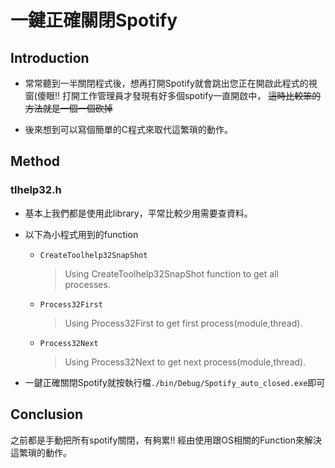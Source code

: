 # 一鍵正確關閉Spotify

## Introduction



- 常常聽到一半關閉程式後，想再打開Spotify就會跳出您正在開啟此程式的視窗(傻眼!!
打開工作管理員才發現有好多個spotify一直開啟中，
~~這時比較笨的方法就是一個一個砍掉~~ 


- 後來想到可以寫個簡單的C程式來取代這繁瑣的動作。

## Method

### tlhelp32.h


- 基本上我們都是使用此library，平常比較少用需要查資料。


- 以下為小程式用到的function

    - `CreateToolhelp32SnapShot`
       > Using CreateToolhelp32SnapShot function to get all processes.
    - `Process32First`
       > Using Process32First to get first process(module,thread).

    - `Process32Next`
       > Using Process32Next to get next process(module,thread).

- 一鍵正確關閉Spotify就按執行檔`./bin/Debug/Spotify_auto_closed.exe`即可

## Conclusion

之前都是手動把所有spotify關閉，有夠累!!
經由使用跟OS相關的Function來解決這繁瑣的動作。


